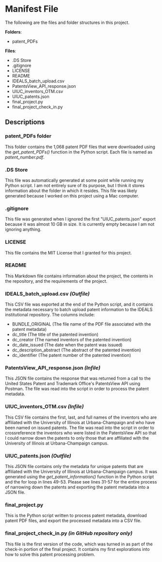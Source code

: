 # Manifest File
The following are the files and folder structures in this project.

**Folders**:
* patent_PDFs

**Files**:
* .DS Store
* .gitignore
* LICENSE
* README
* IDEALS_batch_upload.csv
* PatentsView_API_response.json
* UIUC_inventors_OTM.csv
* UIUC_patents.json
* final_project.py
* final_project_check_in.py

## Descriptions

### patent_PDFs folder
This folder contains the 1,068 patent PDF files that were downloaded using the *get_patent_PDFs()* function in the Python script. Each file is named as *patent_number.pdf*.


### .DS Store
This file was automatically generated at some point while running my Python script. I am not entirely sure of its purpose, but I think it stores information about the folder in which it resides. This file was likely generated because I worked on this project using a Mac computer. 


### .gitignore
This file was generated when I ignored the first "UIUC_patents.json" export because it was almost 10 GB in size. It is currently empty because I am not ignoring anything.


### LICENSE
This file contains the MIT License that I granted for this project. 


### README
This Markdown file contains information about the project, the contents in the repository, and the requirements of the project.  


### IDEALS_batch_upload.csv *(Outfile)*
This CSV file was exported at the end of the Python script, and it contains the metadata necessary to batch upload patent information to the IDEALS institutional repository. The columns include:
* BUNDLE_ORIGINAL
(The file name of the PDF file associated with the patent metadata)
* dc_title
(The title of the patented invention)
* dc_creator
(The named inventors of the patented invention)
* dc_date_issued
(The date when the patent was issued)
* dc_description_abstract
(The abstract of the patented invention)
* dc_identifier
(The patent number of the patented invention)


### PatentsView_API_response.json *(Infile)*
This JSON file contains the response that was returned from a call to the United States Patent and Trademark Office's PatentsView API using Postman. The file was read into the script in order to process the patent metadata.


### UIUC_inventors_OTM.csv *(Infile)*
This CSV file contains the first, last, and full names of the inventors who are affiliated with the University of Illinois at Urbana-Champaign and who have been named on issued patents. The file was read into the script in order to crossreference the inventors who were listed in the PatentsView API so that I could narrow down the patents to only those that are affiliated with the University of Illinois at Urbana-Champaign campus. 


### UIUC_patents.json *(Outfile)*
This JSON file contains only the metadata for unique patents that are affiliated with the University of Illinois at Urbana-Champaign campus. It was generated using the *get_patent_information()* function in the Python script and the for loop in lines 49-53. Please see lines 31-57 for the entire process of narrowing down the patents and exporting the patent metadata into a JSON file.


### final_project.py
This is the Python script written to process patent metadata, download patent PDF files, and export the processed metadata into a CSV file. 


### final_project_check_in.py *(in GitHub repository only)*
This file is the first version of the code, which was turned in as part of the check-in portion of the final project. It contains my first explorations into how to solve this patent processing problem.
